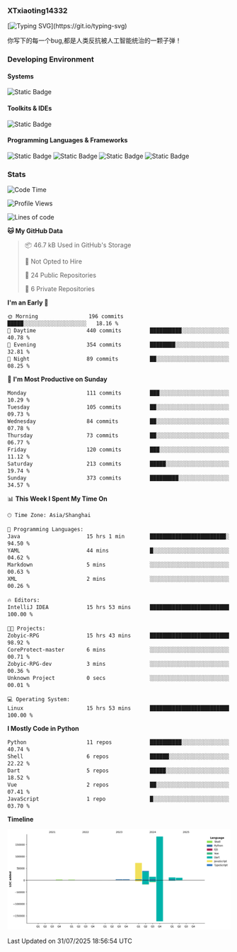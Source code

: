 ### XTxiaoting14332

[![Typing SVG](https://readme-typing-svg.herokuapp.com?font=JetBrians+Mono&pause=1000&random=false&width=435&lines=Hello+World!)](https://git.io/typing-svg)

你写下的每一个bug,都是人类反抗被人工智能统治的一颗子弹！

### Developing Environment

#### Systems

![Static Badge](https://img.shields.io/badge/Ubuntu-%20?style=flat-square&logo=ubuntu&logoColor=white&color=E34F26)

#### Toolkits & IDEs

![Static Badge](https://img.shields.io/badge/Visual%20Studio%20Code-%20?style=flat-square&logo=visualstudiocode&logoColor=white&color=blue)

#### Programming Languages & Frameworks

![Static Badge](https://img.shields.io/badge/Dart-%20?style=flat-square&logo=dart&logoColor=white&color=0175C2)
![Static Badge](https://img.shields.io/badge/Flutter-%20?style=flat-square&logo=flutter&logoColor=white&color=02569B)
![Static Badge](https://img.shields.io/badge/Python-%20?style=flat-square&logo=python&logoColor=white&color=E7A781)
![Static Badge](https://img.shields.io/badge/Bash%20Shell-%20?style=flat-square&logo=shell&logoColor=white&color=49D868)

### Stats

<!--START_SECTION:waka-->
![Code Time](http://img.shields.io/badge/Code%20Time-399%20hrs%203%20mins-blue)

![Profile Views](http://img.shields.io/badge/Profile%20Views-0-blue)

![Lines of code](https://img.shields.io/badge/From%20Hello%20World%20I%27ve%20Written-339.2%20thousand%20lines%20of%20code-blue)

**🐱 My GitHub Data** 

> 📦 46.7 kB Used in GitHub's Storage 
 > 
> 🚫 Not Opted to Hire
 > 
> 📜 24 Public Repositories 
 > 
> 🔑 6 Private Repositories 
 > 
**I'm an Early 🐤** 

```text
🌞 Morning                196 commits         █████░░░░░░░░░░░░░░░░░░░░   18.16 % 
🌆 Daytime                440 commits         ██████████░░░░░░░░░░░░░░░   40.78 % 
🌃 Evening                354 commits         ████████░░░░░░░░░░░░░░░░░   32.81 % 
🌙 Night                  89 commits          ██░░░░░░░░░░░░░░░░░░░░░░░   08.25 % 
```
📅 **I'm Most Productive on Sunday** 

```text
Monday                   111 commits         ███░░░░░░░░░░░░░░░░░░░░░░   10.29 % 
Tuesday                  105 commits         ██░░░░░░░░░░░░░░░░░░░░░░░   09.73 % 
Wednesday                84 commits          ██░░░░░░░░░░░░░░░░░░░░░░░   07.78 % 
Thursday                 73 commits          ██░░░░░░░░░░░░░░░░░░░░░░░   06.77 % 
Friday                   120 commits         ███░░░░░░░░░░░░░░░░░░░░░░   11.12 % 
Saturday                 213 commits         █████░░░░░░░░░░░░░░░░░░░░   19.74 % 
Sunday                   373 commits         █████████░░░░░░░░░░░░░░░░   34.57 % 
```


📊 **This Week I Spent My Time On** 

```text
🕑︎ Time Zone: Asia/Shanghai

💬 Programming Languages: 
Java                     15 hrs 1 min        ████████████████████████░   94.50 % 
YAML                     44 mins             █░░░░░░░░░░░░░░░░░░░░░░░░   04.62 % 
Markdown                 5 mins              ░░░░░░░░░░░░░░░░░░░░░░░░░   00.63 % 
XML                      2 mins              ░░░░░░░░░░░░░░░░░░░░░░░░░   00.26 % 

🔥 Editors: 
IntelliJ IDEA            15 hrs 53 mins      █████████████████████████   100.00 % 

🐱‍💻 Projects: 
Zobyic-RPG               15 hrs 43 mins      █████████████████████████   98.92 % 
CoreProtect-master       6 mins              ░░░░░░░░░░░░░░░░░░░░░░░░░   00.71 % 
Zobyic-RPG-dev           3 mins              ░░░░░░░░░░░░░░░░░░░░░░░░░   00.36 % 
Unknown Project          0 secs              ░░░░░░░░░░░░░░░░░░░░░░░░░   00.01 % 

💻 Operating System: 
Linux                    15 hrs 53 mins      █████████████████████████   100.00 % 
```

**I Mostly Code in Python** 

```text
Python                   11 repos            ██████████░░░░░░░░░░░░░░░   40.74 % 
Shell                    6 repos             ██████░░░░░░░░░░░░░░░░░░░   22.22 % 
Dart                     5 repos             █████░░░░░░░░░░░░░░░░░░░░   18.52 % 
Vue                      2 repos             ██░░░░░░░░░░░░░░░░░░░░░░░   07.41 % 
JavaScript               1 repo              █░░░░░░░░░░░░░░░░░░░░░░░░   03.70 % 
```



**Timeline**

![Lines of Code chart](https://raw.githubusercontent.com/XTxiaoting14332/XTxiaoting14332/main/assets/bar_graph.png)


 Last Updated on 31/07/2025 18:56:54 UTC
<!--END_SECTION:waka-->